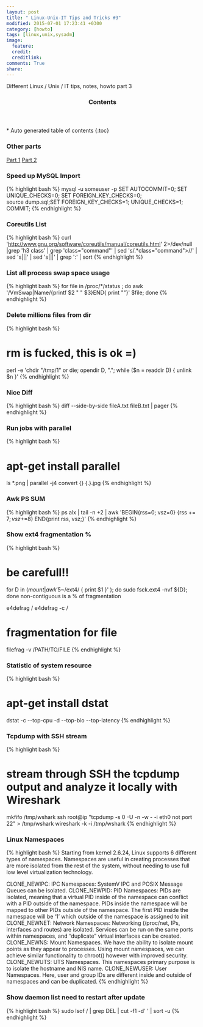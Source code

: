 ```yaml
---
layout: post
title: " Linux-Unix-IT Tips and Tricks #3"
modified: 2015-07-01 17:23:41 +0300
category: [howto]
tags: [linux,unix,sysadm]
image:
  feature: 
  credit: 
  creditlink: 
comments: True
share: 
---
```

Different Linux / Unix / IT tips, notes, howto part 3

<section id="table-of-contents" class="toc">
<header>
<h3>Contents</h3>
</header>
<div id="drawer" markdown="1">
*  Auto generated table of contents
{:toc}
</div>
</section><!-- /#table-of-contents -->

### Other parts
[Part 1](https://jivoi.github.io/2014/06/22/linux-unix-it-tips-and-tricks-number-1/)
[Part 2](https://jivoi.github.io/2015/06/29/linux-unix-it-tips-and-tricks-number-2/)

### Speed up MySQL Import
{% highlight bash %}
mysql -u someuser -p SET AUTOCOMMIT=0; SET UNIQUE_CHECKS=0; SET FOREIGN_KEY_CHECKS=0; \
source dump.sql;SET FOREIGN_KEY_CHECKS=1; UNIQUE_CHECKS=1; COMMIT;
{% endhighlight %}

### Coreutils List
{% highlight bash %}
curl 'http://www.gnu.org/software/coreutils/manual/coreutils.html' 2>/dev/null |grep 'h3 class' | grep 'class="command"' | sed 's/.*class="command">//' | sed 's|</span></samp>||' | sed 's|</h3>||' | grep ':' | sort
{% endhighlight %}

### List all process swap space usage
{% highlight bash %}
for file in /proc/*/status ; do awk '/VmSwap|Name/{printf $2 " " $3}END{ print ""}' $file; done
{% endhighlight %}

### Delete millions files from dir
{% highlight bash %}
# rm is fucked, this is ok =)
perl -e 'chdir "/tmp/1" or die; opendir D, "."; while ($n = readdir D) { unlink $n }'
{% endhighlight %}

### Nice Diff
{% highlight bash %}
diff --side-by-side fileA.txt fileB.txt | pager
{% endhighlight %}

### Run jobs with parallel
{% highlight bash %}
# apt-get install parallel
ls *.png | parallel -j4 convert {} {.}.jpg
{% endhighlight %}

### Awk PS SUM
{% highlight bash %}
ps alx | tail -n +2 | awk 'BEGIN{rss=0; vsz=0} {rss += $7; vsz+=$8} END{print rss, vsz;}'
{% endhighlight %}

### Show ext4 fragmentation %
{% highlight bash %}
# be carefull!!
for D in $( mount | awk '$5~/ext4/ { print $1 }' ); do sudo fsck.ext4 -nvf ${D}; done
non-contiguous is a % of fragmentation

e4defrag /
e4defrag -c /

# fragmentation for file
filefrag -v /PATH/TO/FILE
{% endhighlight %}

### Statistic of system resource
{% highlight bash %}
# apt-get install dstat
dstat -c --top-cpu -d --top-bio --top-latency
{% endhighlight %}

### Tcpdump with SSH stream
{% highlight bash %}
# stream through SSH the tcpdump output and analyze it locally with Wireshark
mkfifo /tmp/wshark
ssh root@ip "tcpdump -s 0 -U -n -w - -i eth0 not port 22" > /tmp/wshark
wireshark -k -i /tmp/wshark
{% endhighlight %}

### Linux Namespaces
{% highlight bash %}
Starting from kernel 2.6.24, Linux supports 6 different types of namespaces. Namespaces are useful in creating processes that are more isolated from the rest of the system, without needing to use full low level virtualization technology.

CLONE_NEWIPC: IPC Namespaces: SystemV IPC and POSIX Message Queues can be isolated.
CLONE_NEWPID: PID Namespaces: PIDs are isolated, meaning that a virtual PID inside of the namespace can conflict with a PID outside of the namespace. PIDs inside the namespace will be mapped to other PIDs outside of the namespace. The first PID inside the namespace will be ‘1’ which outside of the namespace is assigned to init
CLONE_NEWNET: Network Namespaces: Networking (/proc/net, IPs, interfaces and routes) are isolated. Services can be run on the same ports within namespaces, and “duplicate” virtual interfaces can be created.
CLONE_NEWNS: Mount Namespaces. We have the ability to isolate mount points as they appear to processes. Using mount namespaces, we can achieve similar functionality to chroot() however with improved security.
CLONE_NEWUTS: UTS Namespaces. This namespaces primary purpose is to isolate the hostname and NIS name.
CLONE_NEWUSER: User Namespaces. Here, user and group IDs are different inside and outside of namespaces and can be duplicated.
{% endhighlight %}

### Show daemon list need to restart after update
{% highlight bash %}
sudo lsof / | grep DEL | cut -f1 -d' ' | sort -u
{% endhighlight %}
